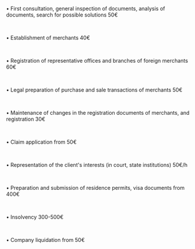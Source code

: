 • First consultation, general inspection of documents, analysis of documents, search for possible solutions <span>50€</span> 

<br/>

• Establishment of merchants <span>40€</span> 

<br/>

• Registration of representative offices and branches of foreign merchants <span>60€</span> 

<br/>

• Legal preparation of purchase and sale transactions of merchants <span>50€</span>

<br/>

• Maintenance of changes in the registration documents of merchants, and registration <span>30€</span>

<br/>

• Claim application <span>from 50€</span>

<br/>

• Representation of the client's interests (in court, state institutions) <span>50€/h</span>

<br/>

• Preparation and submission of residence permits, visa documents <span>from 400€</span>

<br/>

• Insolvency <span>300-500€</span> 

<br/>

• Company liquidation <span>from 50€</span>
